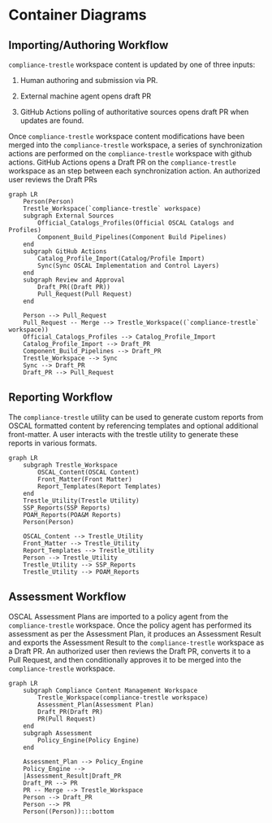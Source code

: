 # Container Diagrams

## Importing/Authoring Workflow

`compliance-trestle` workspace content is updated by one of three inputs:

1. Human authoring and submission via PR. 

2. External machine agent opens draft PR

3. GitHub Actions polling of authoritative sources opens draft PR when updates are found. 

Once `compliance-trestle` workspace content modifications have been merged into the `compliance-trestle` workspace, a series of synchronization actions are performed on the `compliance-trestle` workspace with github actions. GitHub Actions opens a Draft PR on the `compliance-trestle` workspace as an step between each synchronization action. An authorized user reviews the Draft PRs

```mermaid
graph LR
    Person(Person)
    Trestle_Workspace(`compliance-trestle` workspace)
    subgraph External Sources
        Official_Catalogs_Profiles(Official OSCAL Catalogs and Profiles)
        Component_Build_Pipelines(Component Build Pipelines)
    end
    subgraph GitHub Actions
        Catalog_Profile_Import(Catalog/Profile Import)
        Sync(Sync OSCAL Implementation and Control Layers)
    end
    subgraph Review and Approval
        Draft_PR((Draft PR))
        Pull_Request(Pull Request)
    end
    
    Person --> Pull_Request
    Pull_Request -- Merge --> Trestle_Workspace((`compliance-trestle` workspace))
    Official_Catalogs_Profiles --> Catalog_Profile_Import
    Catalog_Profile_Import --> Draft_PR
    Component_Build_Pipelines --> Draft_PR
    Trestle_Workspace --> Sync
    Sync --> Draft_PR
    Draft_PR --> Pull_Request
```

## Reporting Workflow

The `compliance-trestle` utility can be used to generate custom reports from OSCAL formatted content by referencing templates and optional additional front-matter. A user interacts with the trestle utility to generate these reports in various formats. 

```mermaid
graph LR
    subgraph Trestle_Workspace
        OSCAL_Content(OSCAL Content)
        Front_Matter(Front Matter)
        Report_Templates(Report Templates)
    end
    Trestle_Utility(Trestle Utility)
    SSP_Reports(SSP Reports)
    POAM_Reports(POA&M Reports)
    Person(Person)
    
    OSCAL_Content --> Trestle_Utility
    Front_Matter --> Trestle_Utility
    Report_Templates --> Trestle_Utility
    Person --> Trestle_Utility
    Trestle_Utility --> SSP_Reports
    Trestle_Utility --> POAM_Reports
```

## Assessment Workflow

OSCAL Assessment Plans are imported to a policy agent from the `compliance-trestle` workspace. Once the policy agent has performed its assessment as per the Assessment Plan, it produces an Assessment Result and exports the Assessment Result to the `compliance-trestle` workspace as a Draft PR. An authorized user then reviews the Draft PR, converts it to a Pull Request, and then conditionally approves it to be merged into the `compliance-trestle` workspace. 

```mermaid
graph LR
    subgraph Compliance Content Management Workspace
        Trestle_Workspace(compliance-trestle workspace)
        Assessment_Plan(Assessment Plan)
        Draft_PR(Draft PR)
        PR(Pull Request)
    end
    subgraph Assessment
        Policy_Engine(Policy Engine)
    end
    
    Assessment_Plan --> Policy_Engine
    Policy_Engine -->
    |Assessment_Result|Draft_PR
    Draft_PR --> PR
    PR -- Merge --> Trestle_Workspace
    Person --> Draft_PR
    Person --> PR
    Person((Person)):::bottom
```